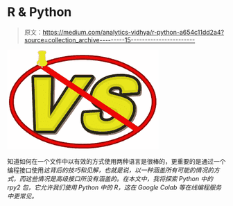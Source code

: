 # R & Python

> 原文：<https://medium.com/analytics-vidhya/r-python-a654c11dd2a4?source=collection_archive---------15----------------------->

![](img/5f53ca6beeb8a6c904d07f45c44ab167.png)

知道如何在一个文件中以有效的方式使用两种语言是很棒的，更重要的是通过一个编程接口使用*这背后的技巧和见解，也就是说，以一种涵盖所有可能的情况的方式，而这些情况是高级接口所没有涵盖的。在本文中，我将探索 Python 中的 rpy2 包，它允许我们使用 Python 中的 R，这在 Google Colab 等在线编程服务中更常见。*